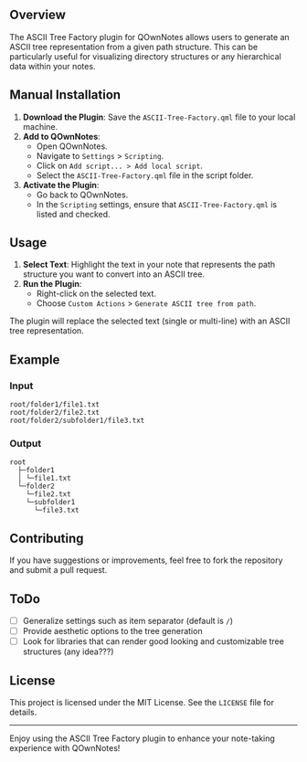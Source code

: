 
## Overview

The ASCII Tree Factory plugin for QOwnNotes allows users to generate an ASCII tree representation from a given path structure. This can be particularly useful for visualizing directory structures or any hierarchical data within your notes.

## Manual Installation

1. **Download the Plugin**: Save the `ASCII-Tree-Factory.qml`  file to your local machine.
2. **Add to QOwnNotes**:
   - Open QOwnNotes.
   - Navigate to `Settings` > `Scripting`.
   - Click on `Add script... > Add local script`.
   - Select the  `ASCII-Tree-Factory.qml` file in the script folder.
3. **Activate the Plugin**:
   - Go back to QOwnNotes.
   - In the `Scripting` settings, ensure that  `ASCII-Tree-Factory.qml` is listed and checked.

## Usage

1. **Select Text**: Highlight the text in your note that represents the path structure you want to convert into an ASCII tree.
2. **Run the Plugin**:
   - Right-click on the selected text.
   - Choose `Custom Actions` > `Generate ASCII tree from path`.

The plugin will replace the selected text (single or multi-line) with an ASCII tree representation.

## Example

### Input

```
root/folder1/file1.txt
root/folder2/file2.txt
root/folder2/subfolder1/file3.txt
```

### Output

```
root
  ├─folder1
  │ └─file1.txt
  └─folder2
    └─file2.txt
    └─subfolder1
      └─file3.txt
```

## Contributing

If you have suggestions or improvements, feel free to fork the repository and submit a pull request.

## ToDo

- [ ] Generalize settings such as item separator (default is `/`)
- [ ] Provide aesthetic options to the tree generation
- [ ] Look for libraries that can render good looking and customizable tree structures (any idea???)

## License

This project is licensed under the MIT License. See the `LICENSE` file for details.

---

Enjoy using the ASCII Tree Factory plugin to enhance your note-taking experience with QOwnNotes!
